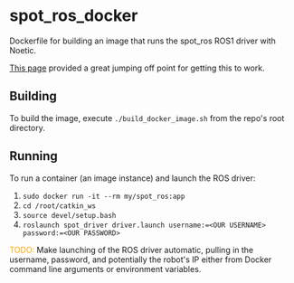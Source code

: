# spot_ros_docker

Dockerfile for building an image that runs the spot_ros ROS1 driver with Noetic.

[This page](https://wilselby.com/2019/05/os-1-ros-package-deployment-with-docker/) provided a great jumping off point for getting this to work.

## Building

To build the image, execute `./build_docker_image.sh` from the repo's root directory.

## Running

To run a container (an image instance) and launch the ROS driver:

1. `sudo docker run -it --rm my/spot_ros:app`
2. `cd /root/catkin_ws`
3. `source devel/setup.bash`
4. `roslaunch spot_driver driver.launch username:=<OUR USERNAME> password:=<OUR PASSWORD>`

<font color=orange>TODO:</font> Make launching of the ROS driver automatic, pulling in the username, password, and potentially the robot's IP either from Docker command line arguments or environment variables.